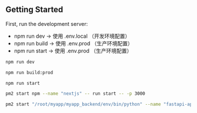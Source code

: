 ## Getting Started

First, run the development server:

- npm run dev → 使用 .env.local （开发环境配置）
- npm run build → 使用 .env.prod （生产环境配置）
- npm run start → 使用 .env.prod （生产环境配置）

```bash
npm run dev

npm run build:prod

npm run start

pm2 start npm --name "nextjs" -- run start -- -p 3000

pm2 start "/root/myapp/myapp_backend/env/bin/python" --name "fastapi-app" -- -m uvicorn app.main:app --host 0.0.0.0 --port 8000 --reload
```


